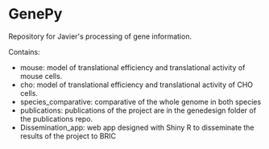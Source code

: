 GenePy
======

Repository for Javier's processing of gene information.

Contains:
- mouse: model of translational efficiency and translational activity of mouse cells.
- cho: model of translational efficiency and translational activity of CHO cells.
- species_comparative: comparative of the whole genome in both species
- publications: publications of the project are in the genedesign folder of the publications repo.
- Dissemination_app: web app designed with Shiny R to disseminate the results of the project to BRIC




